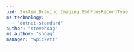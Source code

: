 ```yaml
---
uid: System.Drawing.Imaging.EmfPlusRecordType
ms.technology: 
  - "dotnet-standard"
author: "stevehoag"
ms.author: "shoag"
manager: "wpickett"
---
```


